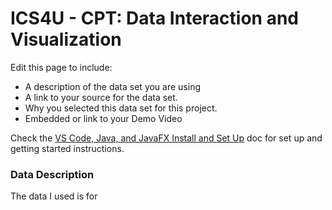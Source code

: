 
# ICS4U - CPT: Data Interaction and Visualization

Edit this page to include:
* A description of the data set you are using
* A link to your source for the data set.
* Why you selected this data set for this project.
* Embedded or link to your Demo Video


Check the [VS Code, Java, and JavaFX Install and Set Up](https://docs.google.com/document/d/1s5oTmY8A8TDZu303p_DaH6CEAcC9xL8-aNX-pAxCcps/edit?usp=sharing) doc for set up and getting started instructions.

### Data Description

The data I used is for 
